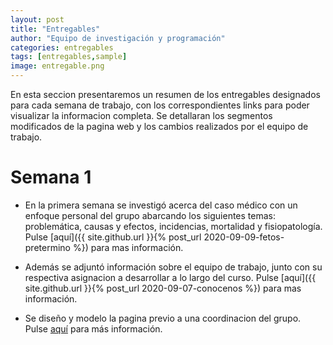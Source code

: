 ```yaml
---
layout: post
title: "Entregables"
author: "Equipo de investigación y programación"
categories: entregables
tags: [entregables,sample]
image: entregable.png
---
```


En esta seccion presentaremos un resumen de los entregables designados para cada semana de trabajo, con los correspondientes links para poder visualizar la informacion completa. Se detallaran los segmentos modificados de la pagina web y los cambios realizados por el equipo de trabajo.

# Semana 1

* En la primera semana se investigó acerca del caso médico con un enfoque personal del grupo abarcando los siguientes temas: problemática, causas y efectos, incidencias, mortalidad y fisiopatología. Pulse [aquí]({{ site.github.url }}{% post_url 2020-09-09-fetos-pretermino %}) para mas información.

* Además se adjuntó información sobre el equipo de trabajo, junto con su respectiva asignacion a desarrollar a lo largo del curso. Pulse [aquí]({{ site.github.url }}{% post_url 2020-09-07-conocenos %}) para mas información.

* Se diseño y modelo la pagina previo a una coordinacion del grupo. Pulse [aquí](https://github.com/GonzaloUPCH/Grupo13.github.io) para más información.
